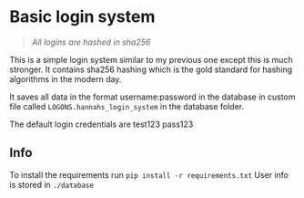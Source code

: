 # Basic login system
> *All logins are hashed in sha256*

This is a simple login system similar to my previous one except this is much stronger.
It contains sha256 hashing which is the gold standard for hashing algorithms in the 
modern day.

It saves all data in the format username:password in the database in custom 
file called `LOGONS.hannahs_login_system` in the database folder.

The default login credentials are test123 pass123

## Info
To install the requirements run `pip install -r requirements.txt`
User info is stored in `./database`
